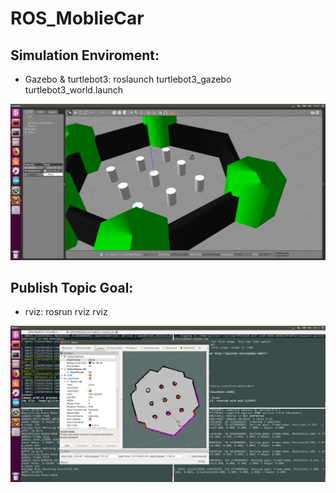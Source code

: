 # ROS_MoblieCar
## Simulation Enviroment:  
* Gazebo & turtlebot3: roslaunch turtlebot3_gazebo turtlebot3_world.launch

![image](https://github.com/glitter2626/ROS_MoblieCar/blob/master/simulation_enviroment.png)

## Publish Topic Goal:
* rviz: rosrun rviz rviz

![image](https://github.com/glitter2626/ROS_MoblieCar/blob/master/rviz_goal.png)
